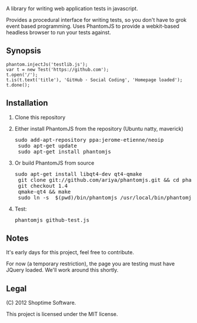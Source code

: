 A library for writing web application tests in javascript.

Provides a procedural interface for writing tests, so you don't have to
grok event based programming. Uses PhantomJS to provide a webkit-based
headless browser to run your tests against.

Synopsis
--------

    phantom.injectJs('testlib.js');
    var t = new Test('https://github.com');
    t.open('/');
    t.is(t.text('title'), 'GitHub · Social Coding', 'Homepage loaded');
    t.done();

Installation
------------

1. Clone this repository
2. Either install PhantomJS from the repository (Ubuntu natty, maverick)

    <pre>sudo add-apt-repository ppa:jerome-etienne/neoip
    sudo apt-get update
    sudo apt-get install phantomjs</pre>

3. Or build PhantomJS from source 


    <pre>sudo apt-get install libqt4-dev qt4-qmake
    git clone git://github.com/ariya/phantomjs.git && cd phantomjs
    git checkout 1.4
    qmake-qt4 && make
    sudo ln -s  $(pwd)/bin/phantomjs /usr/local/bin/phantomjs</pre>
    
3. Test:

    
    <pre>phantomjs github-test.js</pre>

Notes
-----

It's early days for this project, feel free to contribute.

For now (a temporary restriction), the page you are testing must have JQuery
loaded. We'll work around this shortly.

Legal
-----

(C) 2012 Shoptime Software.

This project is licensed under the MIT license.
